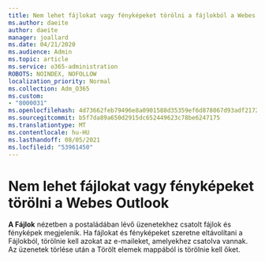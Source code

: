 ```yaml
---
title: Nem lehet fájlokat vagy fényképeket törölni a fájlokból a Webes Outlook
ms.author: daeite
author: daeite
manager: joallard
ms.date: 04/21/2020
ms.audience: Admin
ms.topic: article
ms.service: o365-administration
ROBOTS: NOINDEX, NOFOLLOW
localization_priority: Normal
ms.collection: Adm_O365
ms.custom:
- "8000031"
ms.openlocfilehash: 4d73662feb79496e8a0901588d35359ef6d878067d93adf2172504e4d96af1cc
ms.sourcegitcommit: b5f7da89a650d2915dc652449623c78be6247175
ms.translationtype: MT
ms.contentlocale: hu-HU
ms.lasthandoff: 08/05/2021
ms.locfileid: "53961450"
---
```

# <a name="cant-delete-files-or-photos-from-files-in-outlook-on-the-web"></a>Nem lehet fájlokat vagy fényképeket törölni a Webes Outlook

**A Fájlok** nézetben a postaládában lévő üzenetekhez csatolt fájlok és fényképek megjelenik. Ha fájlokat és fényképeket szeretne eltávolítani a Fájlokból, törölnie kell azokat az e-maileket, amelyekhez csatolva vannak. Az üzenetek törlése után a Törölt elemek mappából is törölnie kell őket.